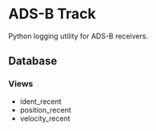 # ADS-B Track
Python logging utility for ADS-B receivers.

## Database
### Views
* ident_recent
* position_recent
* velocity_recent
